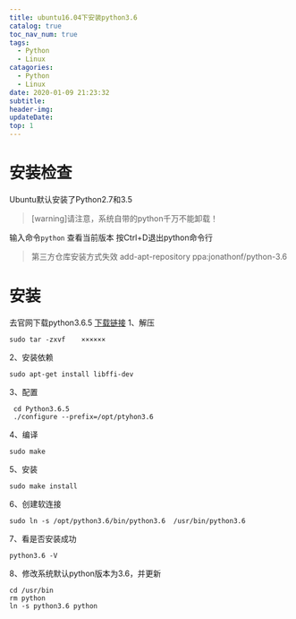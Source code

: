 ```yaml
---
title: ubuntu16.04下安装python3.6
catalog: true
toc_nav_num: true
tags:
  - Python
  - Linux
catagories:
  - Python
  - Linux
date: 2020-01-09 21:23:32
subtitle:
header-img:
updateDate:
top: 1
---
```


# 安装检查
Ubuntu默认安装了Python2.7和3.5
>[warning]请注意，系统自带的python千万不能卸载！

输入命令`python` 查看当前版本
按Ctrl+D退出python命令行

> 第三方仓库安装方式失效
add-apt-repository ppa:jonathonf/python-3.6

# 安装
去官网下载python3.6.5
[下载链接](https://www.python.org/downloads/release/)
1、解压

	sudo tar -zxvf    ××××××
2、安装依赖

 	sudo apt-get install libffi-dev

3、配置

	 cd Python3.6.5
	 ./configure --prefix=/opt/ptyhon3.6

4、编译

	sudo make

5、安装

	sudo make install

6、创建软连接

	sudo ln -s /opt/python3.6/bin/python3.6  /usr/bin/python3.6

7、看是否安装成功

	python3.6 -V

8、修改系统默认python版本为3.6，并更新

	cd /usr/bin
	rm python
	ln -s python3.6 python
